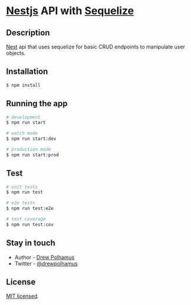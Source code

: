 # [Nestjs](https://docs.nestjs.com/) API with [Sequelize](https://sequelize.org/)

## Description

[Nest](https://github.com/nestjs/nest) api that uses sequelize for basic CRUD endpoints to manipulate user objects.

## Installation

```bash
$ npm install
```

## Running the app

```bash
# development
$ npm run start

# watch mode
$ npm run start:dev

# production mode
$ npm run start:prod
```

## Test

```bash
# unit tests
$ npm run test

# e2e tests
$ npm run test:e2e

# test coverage
$ npm run test:cov
```

## Stay in touch

- Author - [Drew Polhamus](nicolas.polhamus@gmail.com)
- Twitter - [@drewpolhamus](https://twitter.com/drewpolhamus)

## License

  [MIT licensed](LICENSE).
